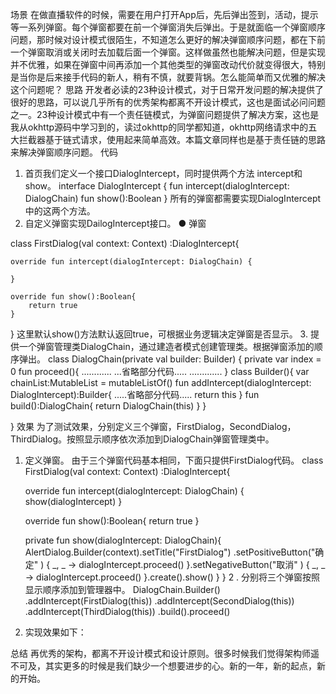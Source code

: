 场景 
在做直播软件的时候，需要在用户打开App后，先后弹出签到，活动，提示等一系列弹窗。每个弹窗都要在前一个弹窗消失后弹出。于是就面临一个弹窗顺序问题，那时候对设计模式很陌生，不知道怎么更好的解决弹窗顺序问题，都在下前一个弹窗取消或关闭时去加载后面一个弹窗。这样做虽然也能解决问题，但是实现并不优雅，如果在弹窗中间再添加一个其他类型的弹窗改动代价就变得很大，特别是当你是后来接手代码的新人，稍有不慎，就要背锅。怎么能简单而又优雅的解决这个问题呢？
思路
开发者必读的23种设计模式，对于日常开发问题的解决提供了很好的思路，可以说几乎所有的优秀架构都离不开设计模式，这也是面试必问问题之一。23种设计模式中有一个责任链模式，为弹窗问题提供了解决方案，这也是我从okhttp源码中学习到的，读过okhttp的同学都知道，okhttp网络请求中的五大拦截器基于链式请求，使用起来简单高效。本篇文章同样也是基于责任链的思路来解决弹窗顺序问题。
代码
1. 首页我们定义一个接口DialogIntercept，同时提供两个方法 intercept和show。
interface  DialogIntercept {
    fun intercept(dialogIntercept: DialogChain)
    fun show():Boolean
}
所有的弹窗都需要实现DialogIntercept中的这两个方法。
2. 自定义弹窗实现DailogIntercept接口。
   ● 弹窗

class FirstDialog(val context: Context) :DialogIntercept{

    override fun intercept(dialogIntercept: DialogChain) {
        
    }

    override fun show():Boolean{
        return true
    }
}
这里默认show()方法默认返回true，可根据业务逻辑决定弹窗是否显示。
3. 提供一个弹窗管理类DialogChain，通过建造者模式创建管理类。根据弹窗添加的顺序弹出。
class DialogChain(private val builder: Builder) {
     private var index = 0
     fun proceed(){
      ............
      ...省略部分代码.....
      .............
     }
    class Builder(){
        var chainList:MutableList<DialogIntercept> = mutableListOf()
        fun addIntercept(dialogIntercept: DialogIntercept):Builder{
           .....省略部分代码.....
            return this
        }
        fun build():DialogChain{
            return DialogChain(this)
        }
    }

}
效果
为了测试效果，分别定义三个弹窗，FirstDialog，SecondDialog，ThirdDialog。按照显示顺序依次添加到DialogChain弹窗管理类中。
1. 定义弹窗。
  由于三个弹窗代码基本相同，下面只提供FirstDialog代码。
class FirstDialog(val context: Context) :DialogIntercept{

   
    override fun intercept(dialogIntercept: DialogChain) {
         show(dialogIntercept)
    }

    override fun show():Boolean{
        return true
    }

    private fun show(dialogIntercept: DialogChain){
        AlertDialog.Builder(context).setTitle("FirstDialog")
            .setPositiveButton("确定"
        ) { _, _ ->
            dialogIntercept.proceed()
        }.setNegativeButton("取消"
        ) { _, _ ->
            dialogIntercept.proceed()
        }.create().show()
    }
}
2 . 分别将三个弹窗按照显示顺序添加到管理器中。
 DialogChain.Builder()
   .addIntercept(FirstDialog(this))
   .addIntercept(SecondDialog(this))
   .addIntercept(ThirdDialog(this))
    .build().proceed()
3. 实现效果如下：


总结
再优秀的架构，都离不开设计模式和设计原则。很多时候我们觉得架构师遥不可及，其实更多的时候是我们缺少一个想要进步的心。新的一年，新的起点，新的开始。

